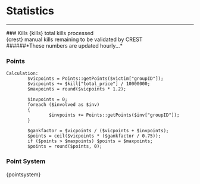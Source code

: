# Statistics
<hr/>
### Kills
{kills} total kills processed<br/>
{crest} manual kills remaining to be validated by CREST<br/> 
######*These numbers are updated hourly...*

### Points
```
Calculation:
        $vicpoints = Points::getPoints($victim["groupID"]);
        $vicpoints += $kill["total_price"] / 10000000;
        $maxpoints = round($vicpoints * 1.2);

        $invpoints = 0;
        foreach ($involved as $inv)
        {
                $invpoints += Points::getPoints($inv["groupID"]);
        }

        $gankfactor = $vicpoints / ($vicpoints + $invpoints);
        $points = ceil($vicpoints * ($gankfactor / 0.75));
        if ($points > $maxpoints) $points = $maxpoints;
        $points = round($points, 0);
```

### Point System
{pointsystem}
